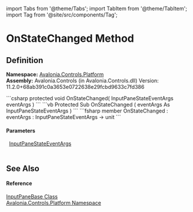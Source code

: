 import Tabs from '@theme/Tabs'; 
import TabItem from '@theme/TabItem'; 
import Tag from '@site/src/components/Tag'; 

# OnStateChanged Method




## Definition
**Namespace:** <a href="N_Avalonia_Controls_Platform">Avalonia.Controls.Platform</a>  
**Assembly:** Avalonia.Controls (in Avalonia.Controls.dll) Version: 11.2.0+68ab391c0a3653e0722638e29fcbd9633c7fd386

<Tabs groupId="api-code-preview">
<TabItem value="csharp" label="C#">
```csharp
protected void OnStateChanged(
	InputPaneStateEventArgs eventArgs
)
```
</TabItem>
<TabItem value="vb" label="VB">
```vb
Protected Sub OnStateChanged ( 
	eventArgs As InputPaneStateEventArgs
)
```
</TabItem>
<TabItem value="fsharp" label="F#">
```fsharp
member OnStateChanged : 
        eventArgs : InputPaneStateEventArgs -> unit 
```
</TabItem>
</Tabs>



#### Parameters
<dl><dt>  <a href="T_Avalonia_Controls_Platform_InputPaneStateEventArgs">InputPaneStateEventArgs</a></dt><dd> </dd></dl>

## See Also


#### Reference
<a href="T_Avalonia_Controls_Platform_InputPaneBase">InputPaneBase Class</a>  
<a href="N_Avalonia_Controls_Platform">Avalonia.Controls.Platform Namespace</a>  

